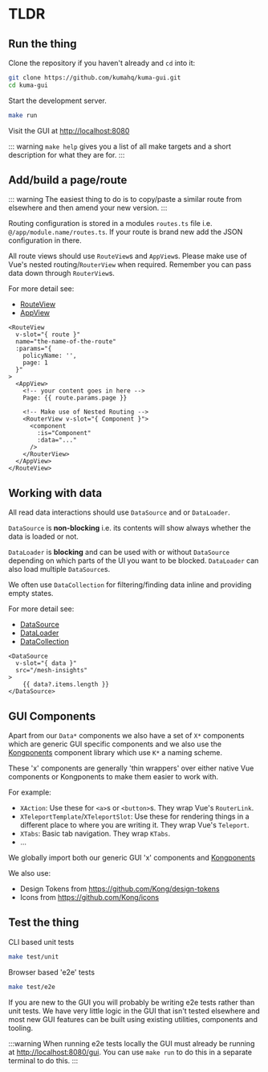 # TLDR

## Run the thing

Clone the repository if you haven't already and `cd` into it:

```sh
git clone https://github.com/kumahq/kuma-gui.git
cd kuma-gui
```

Start the development server.

```sh
make run
```

Visit the GUI at <http://localhost:8080>


::: warning
`make help` gives you a list of all make targets and a short description for what they are for.
:::

## Add/build a page/route

::: warning
The easiest thing to do is to copy/paste a similar route from elsewhere and then amend your new version.
:::

Routing configuration is stored in a modules `routes.ts` file i.e.
`@/app/module.name/routes.ts`. If your route is brand new add the JSON
configuration in there.

All route views should use `RouteView`s and `AppView`s. Please make use of
Vue's nested routing/`RouterView` when required. Remember you can pass data
down through `RouterView`s.

For more detail see:

- [RouteView](/src/app/application/components/route-view/README)
- [AppView](/src/app/application/components/app-view/README)

```vue
<RouteView
  v-slot="{ route }"
  name="the-name-of-the-route"
  :params="{
    policyName: '',
    page: 1
  }"
>
  <AppView>
    <!-- your content goes in here -->
    Page: {{ route.params.page }}

    <!-- Make use of Nested Routing -->
    <RouterView v-slot="{ Component }">
      <component
        :is="Component"
        :data="..."
      />
    </RouterView>
  </AppView>
</RouteView>
```


## Working with data

All read data interactions should use `DataSource` and or `DataLoader`.

`DataSource` is **non-blocking** i.e. its contents will show always whether the data
is loaded or not.

`DataLoader` is **blocking** and can be used with or without `DataSource`
depending on which parts of the UI you want to be blocked. `DataLoader` can
also load multiple `DataSource`s.

We often use `DataCollection` for filtering/finding data inline and providing
empty states.

For more detail see:

- [DataSource](/src/app/application/components/data-source/README)
- [DataLoader](/src/app/application/components/data-source/README#simple-dataloader-usage)
- [DataCollection](src/app/application/components/data-collection/README)

```vue
<DataSource
  v-slot="{ data }"
  src="/mesh-insights"
>
    {{ data?.items.length }}
</DataSource>
```

## GUI Components

Apart from our `Data*` components we also have a set of `X*` components which
are generic GUI specific components and we also use the
[Kongponents](https://alpha--kongponents.netlify.app/) component library which
use `K*` a naming scheme.

These 'x' components are generally 'thin wrappers' over either native Vue
components or Kongponents to make them easier to work with.

For example:

- `XAction`: Use these for `<a>`s or `<button>`s. They wrap Vue's `RouterLink`.
- `XTeleportTemplate`/`XTeleportSlot`: Use these for rendering things in a
different place to where you are writing it. They wrap Vue's `Teleport`.
- `XTabs`: Basic tab navigation. They wrap `KTabs`.
- ...

We globally import both our generic GUI 'x' components and
[Kongponents](https://alpha--kongponents.netlify.app/)

We also use:

- Design Tokens from <https://github.com/Kong/design-tokens>
- Icons from <https://github.com/Kong/icons>


## Test the thing

CLI based unit tests

```sh
make test/unit
```

Browser based 'e2e' tests

```sh
make test/e2e
```

If you are new to the GUI you will probably be writing e2e tests rather than
unit tests. We have very little logic in the GUI that isn't tested elsewhere
and most new GUI features can be built using existing utilities, components and
tooling.

:::warning
When running e2e tests locally the GUI must already be running at <http://localhost:8080/gui>.
You can use `make run` to do this in a separate terminal to do this.
:::
